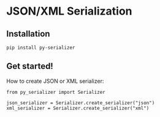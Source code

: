 # JSON/XML Serialization
## Installation
```
pip install py-serializer
```
## Get started!
How to create JSON or XML serializer:
```
from py_serializer import Serializer

json_serializer = Serializer.create_serializer("json")
xml_serializer = Serializer.create_serializer("xml")
```